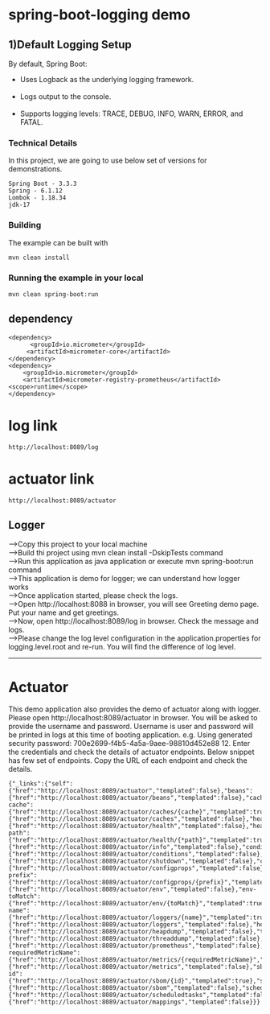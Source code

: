 # spring-boot-logging demo


## 1)Default Logging Setup
By default, Spring Boot:

<ul><li>Uses Logback as the underlying logging framework.</li><br>
<li>Logs output to the console.</li><br>
<li>Supports logging levels: TRACE, DEBUG, INFO, WARN, ERROR, and FATAL.</li></ul>

 ### Technical Details
In this project, we are going to use below set of versions for demonstrations.

    Spring Boot - 3.3.3
    Spring - 6.1.12
    Lombok - 1.18.34
    jdk-17

### Building

The example can be built with
```shell
mvn clean install
```

### Running the example in your local
```shell
mvn clean spring-boot:run
```
## dependency
```shell
<dependency>
      <groupId>io.micrometer</groupId>
     <artifactId>micrometer-core</artifactId>
</dependency>
<dependency>
    <groupId>io.micrometer</groupId>
    <artifactId>micrometer-registry-prometheus</artifactId>
<scope>runtime</scope>
</dependency>
```
# log link
```shell
http://localhost:8089/log
```
# actuator link
```shell
http://localhost:8089/actuator
```
## Logger
-->Copy this project to your local machine<br>
-->Build thi project using mvn clean install -DskipTests command<br>
-->Run this application as java application or execute mvn spring-boot:run command<br>
-->This application is demo for logger; we can understand how logger works<br>
-->Once application started, please check the logs.<br>
-->Open http://localhost:8088 in browser, you will see Greeting demo page. Put your name and get greetings.<br>
-->Now, open http://localhost:8089/log in browser. Check the message and logs.<br>
-->Please change the log level configuration in the application.properties for logging.level.root and re-run. You will find the difference of log level.

<hr>

# Actuator
This demo application also provides the demo of actuator along with logger.
Please open http://localhost:8089/actuator in browser.
You will be asked to provide the username and password. Username is user and password will be printed in logs at this time of booting application.
e.g. Using generated security password: 700e2699-f4b5-4a5a-9aee-98810d452e88 12. Enter the credentials and check the details of actuator endpoints. Below snippet has few set of endpoints. Copy the URL of each endpoint and check the details.
```shell
{"_links":{"self":{"href":"http://localhost:8089/actuator","templated":false},"beans":{"href":"http://localhost:8089/actuator/beans","templated":false},"caches-cache":{"href":"http://localhost:8089/actuator/caches/{cache}","templated":true},"caches":{"href":"http://localhost:8089/actuator/caches","templated":false},"health":{"href":"http://localhost:8089/actuator/health","templated":false},"health-path":{"href":"http://localhost:8089/actuator/health/{*path}","templated":true},"info":{"href":"http://localhost:8089/actuator/info","templated":false},"conditions":{"href":"http://localhost:8089/actuator/conditions","templated":false},"shutdown":{"href":"http://localhost:8089/actuator/shutdown","templated":false},"configprops":{"href":"http://localhost:8089/actuator/configprops","templated":false},"configprops-prefix":{"href":"http://localhost:8089/actuator/configprops/{prefix}","templated":true},"env":{"href":"http://localhost:8089/actuator/env","templated":false},"env-toMatch":{"href":"http://localhost:8089/actuator/env/{toMatch}","templated":true},"loggers-name":{"href":"http://localhost:8089/actuator/loggers/{name}","templated":true},"loggers":{"href":"http://localhost:8089/actuator/loggers","templated":false},"heapdump":{"href":"http://localhost:8089/actuator/heapdump","templated":false},"threaddump":{"href":"http://localhost:8089/actuator/threaddump","templated":false},"prometheus":{"href":"http://localhost:8089/actuator/prometheus","templated":false},"metrics-requiredMetricName":{"href":"http://localhost:8089/actuator/metrics/{requiredMetricName}","templated":true},"metrics":{"href":"http://localhost:8089/actuator/metrics","templated":false},"sbom-id":{"href":"http://localhost:8089/actuator/sbom/{id}","templated":true},"sbom":{"href":"http://localhost:8089/actuator/sbom","templated":false},"scheduledtasks":{"href":"http://localhost:8089/actuator/scheduledtasks","templated":false},"mappings":{"href":"http://localhost:8089/actuator/mappings","templated":false}}}
```
